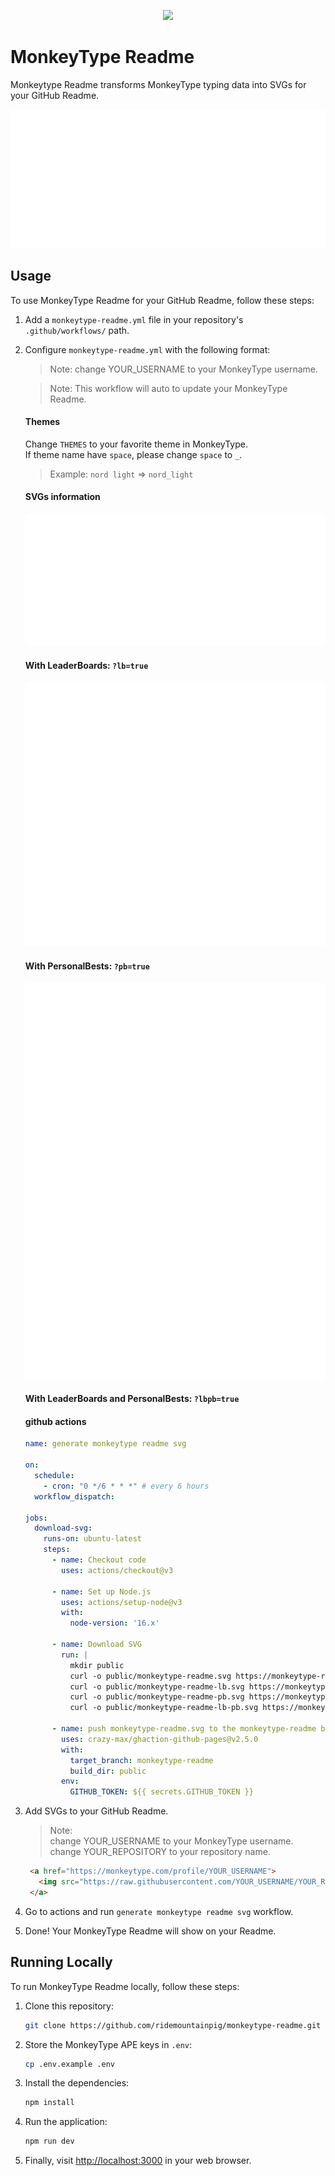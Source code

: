 <p align="center">
  <img src="https://github.com/ridemountainpig/monkeytype-readme/assets/92412722/c384384f-bb60-496c-998e-65c2b8d3e161" style="width:550px;"/>
</p>

# MonkeyType Readme

Monkeytype Readme transforms MonkeyType typing data into SVGs for your GitHub Readme.

  <a href="https://monkeytype.com/profile/miodec">
   <img src="https://raw.githubusercontent.com/ridemountainpig/monkeytype-readme/monkeytype-readme/monkeytype-readme-Miodec.svg" alt="My Monkeytype profile" />
  </a>
  
## Usage

To use MonkeyType Readme for your GitHub Readme, follow these steps:

1. Add a `monkeytype-readme.yml` file in your repository's `.github/workflows/` path.
2.  Configure `monkeytype-readme.yml` with the following format:
    
    > Note: change YOUR_USERNAME to your MonkeyType username.
    
    > Note: This workflow will auto to update your MonkeyType Readme.
    
    #### Themes
    Change `THEMES` to your favorite theme in MonkeyType.<br/>
    If theme name have `space`, please change `space` to `_`.<br/>
    > Example: `nord light` => `nord_light`
    
    #### SVGs information
    
    <a href="https://monkeytype.com/profile/rocket">
      <img src="https://raw.githubusercontent.com/ridemountainpig/monkeytype-readme/monkeytype-readme/monkeytype-readme.svg" alt="My Monkeytype profile" />
    </a>
  
    #### With LeaderBoards: `?lb=true`
    
    <a href="https://monkeytype.com/profile/rocket">
      <img src="https://raw.githubusercontent.com/ridemountainpig/monkeytype-readme/monkeytype-readme/monkeytype-readme-lb.svg" alt="My Monkeytype profile" />
    </a>  
  
    #### With PersonalBests: `?pb=true`
    
    <a href="https://monkeytype.com/profile/rocket">
      <img src="https://raw.githubusercontent.com/ridemountainpig/monkeytype-readme/monkeytype-readme/monkeytype-readme-pb.svg" alt="My Monkeytype profile" />
    </a>  
  
    #### With LeaderBoards and PersonalBests: `?lbpb=true`
    
    #### github actions
    ```yml
    name: generate monkeytype readme svg

    on:
      schedule:
        - cron: "0 */6 * * *" # every 6 hours
      workflow_dispatch:

    jobs:
      download-svg:
        runs-on: ubuntu-latest
        steps:
          - name: Checkout code
            uses: actions/checkout@v3

          - name: Set up Node.js
            uses: actions/setup-node@v3
            with:
              node-version: '16.x'

          - name: Download SVG
            run: |
              mkdir public
              curl -o public/monkeytype-readme.svg https://monkeytype-readme.repl.co/generate-svg/YOUR_USERNAME/THEMES
              curl -o public/monkeytype-readme-lb.svg https://monkeytype-readme.repl.co/generate-svg/YOUR_USERNAME/THEMES?lb=true
              curl -o public/monkeytype-readme-pb.svg https://monkeytype-readme.repl.co/generate-svg/YOUR_USERNAME/THEMES?pb=true
              curl -o public/monkeytype-readme-lb-pb.svg https://monkeytype-readme.repl.co/generate-svg/YOUR_USERNAME/THEMES?lbpb=true

          - name: push monkeytype-readme.svg to the monkeytype-readme branch
            uses: crazy-max/ghaction-github-pages@v2.5.0
            with:
              target_branch: monkeytype-readme
              build_dir: public
            env:
              GITHUB_TOKEN: ${{ secrets.GITHUB_TOKEN }}
    ```
    
3. Add SVGs to your GitHub Readme.

   > Note: </br>
   > change YOUR_USERNAME to your MonkeyType username.</br>
   > change YOUR_REPOSITORY to your repository name.
   
   ```md
    <a href="https://monkeytype.com/profile/YOUR_USERNAME">
      <img src="https://raw.githubusercontent.com/YOUR_USERNAME/YOUR_REPOSITORY/monkeytype-readme/monkeytype-readme-lb.svg" alt="My Monkeytype profile" />
    </a>
   ```

4. Go to actions and run `generate monkeytype readme svg` workflow.

5. Done! Your MonkeyType Readme will show on your Readme.

## Running Locally

To run MonkeyType Readme locally, follow these steps:

1. Clone this repository:

   ```bash
   git clone https://github.com/ridemountainpig/monkeytype-readme.git
   ```

2. Store the MonkeyType APE keys in `.env`:

   ```bash
   cp .env.example .env
   ```

3. Install the dependencies:

   ```bash
   npm install
   ```

4. Run the application:

   ```bash
   npm run dev
   ```

5. Finally, visit [http://localhost:3000](http://localhost:3000/) in your web browser.
